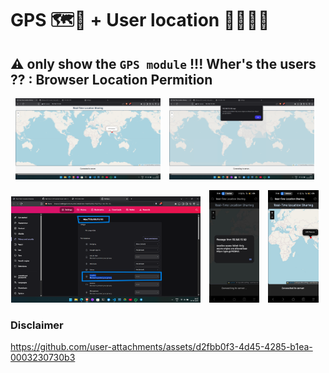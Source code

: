 # GPS 🗺️📌 + User location 🙍‍♂️👤📌

## ⚠️ only show the `GPS module` !!! Wher's the users ?? : Browser Location Permition

<p align="center">
  <img src="Screenshot (313).png" alt="Image 1" width="46%" style="margin-right: 10px;"/>
  <img src="Screenshot (312).png" alt="Image 2" width="46%" style="margin-right: 10px;"/>
</p>

<p align="center">
  <img src="Screenshot (311).png" width="60%" style="margin-right: 10px;"/>
  <img src="Location permission error 01.jpg" width="16%" style="margin-right: 10px;"/>
  <img src="Location permission error 02.jpg" width="16%" style="margin-right: 10px;"/>
</p>

### Disclaimer

https://github.com/user-attachments/assets/d2fbb0f3-4d45-4285-b1ea-0003230730b3
